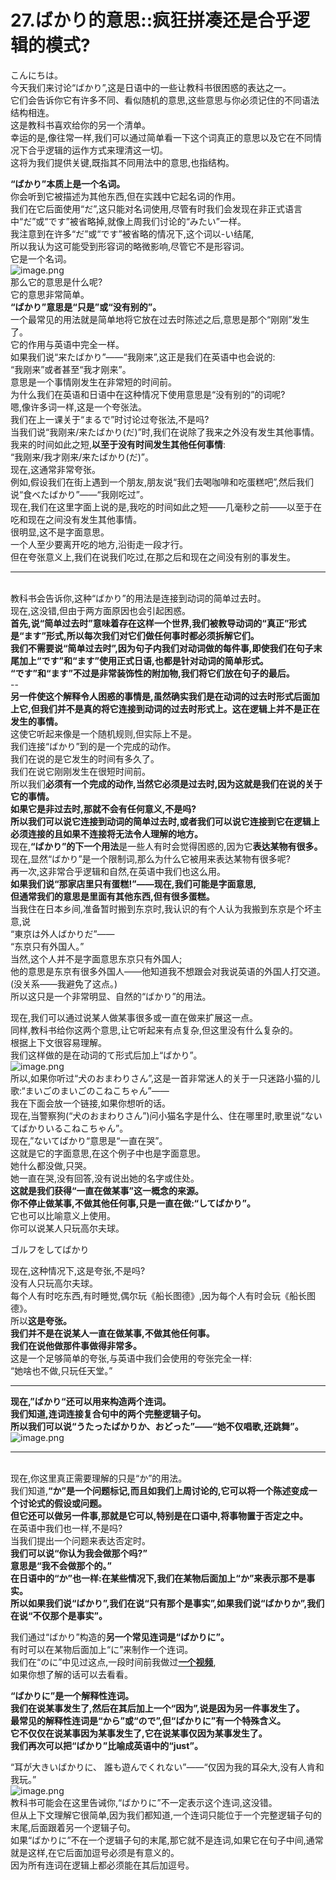 # 27.ばかり的意思::疯狂拼凑还是合乎逻辑的模式?

こんにちは。<br />今天我们来讨论“ばかり”,这是日语中的一些让教科书很困惑的表达之一。<br />它们会告诉你它有许多不同、看似随机的意思,这些意思与你必须记住的不同语法结构相连。<br />这是教科书喜欢给你的另一个清单。<br />幸运的是,像往常一样,我们可以通过简单看一下这个词真正的意思以及它在不同情况下合乎逻辑的运作方式来理清这一切。<br />这将为我们提供关键,既指其不同用法中的意思,也指结构。

**“ばかり”本质上是一个名词。**<br />你会听到它被描述为其他东西,但在实践中它起名词的作用。<br />我们在它后面使用“だ”,这只能对名词使用,尽管有时我们会发现在非正式语言中“だ”或“です”被省略掉,就像上周我们讨论的“みたい”一样。<br />我注意到在许多“だ”或“です”被省略的情况下,这个词以-い结尾,<br />所以我认为这可能受到形容词的略微影响,尽管它不是形容词。<br />它是一个名词。<br />![image.png](https://cdn.nlark.com/yuque/0/2023/png/1179742/1694733720442-bff72280-1f31-4b79-8219-a88f74369bdf.png#averageHue=%23f1f2ef&clientId=u3b2f12cb-2201-4&from=paste&height=237&id=ue2b41f4d&originHeight=296&originWidth=312&originalType=binary&ratio=1.25&rotation=0&showTitle=false&size=96383&status=done&style=none&taskId=u7eb4b595-f7a2-49a1-bf77-f00723ade07&title=&width=249.6)<br />那么它的意思是什么呢?<br />它的意思非常简单。<br />**“ばかり”意思是“只是”或“没有别的”。**<br />一个最常见的用法就是简单地将它放在过去时陈述之后,意思是那个“刚刚”发生了。<br />它的作用与英语中完全一样。<br />如果我们说“来たばかり”——“我刚来”,这正是我们在英语中也会说的:<br />“我刚来”或者甚至“我才刚来”。<br />意思是一个事情刚发生在非常短的时间前。<br />为什么我们在英语和日语中在这种情况下使用意思是“没有别的”的词呢?<br />嗯,像许多词一样,这是一个夸张法。<br />我们在上一课关于“まるで”时讨论过夸张法,不是吗?<br />当我们说“我刚来/来たばかり(だ)”时,我们在说除了我来之外没有发生其他事情。<br />我来的时间如此之短,**以至于没有时间发生其他任何事情**:<br />“我刚来/我才刚来/来たばかり(だ)”。<br />现在,这通常非常夸张。<br />例如,假设我们在街上遇到一个朋友,朋友说“我们去喝咖啡和吃蛋糕吧”,然后我们说“食べたばかり”——“我刚吃过”。<br />现在,我们在这里字面上说的是,我吃的时间如此之短——几毫秒之前——以至于在吃和现在之间没有发生其他事情。<br />很明显,这不是字面意思。<br />一个人至少要离开吃的地方,沿街走一段才行。<br />但在夸张意义上,我们在说我们吃过,在那之后和现在之间没有别的事发生。

---

<br />教科书会告诉你,这种“ばかり”的用法是连接到动词的简单过去时。<br />现在,这没错,但由于两方面原因也会引起困惑。<br />**首先,说“简单过去时”意味着存在这样一个世界,我们被教导动词的“真正”形式是“ます”形式,所以每次我们对它们做任何事时都必须拆解它们。<br />我们不需要说“简单过去时”,因为句子内我们对动词做的每件事,即使我们在句子末尾加上“です”和“ます”使用正式日语,也都是针对动词的简单形式。<br />“です”和“ます”不过是非常装饰性的附加物,我们将它们放在句子的最后。**<br />--<br />**另一件使这个解释令人困惑的事情是,虽然确实我们是在动词的过去时形式后面加上它,但我们并不是真的将它连接到动词的过去时形式上。这在逻辑上并不是正在发生的事情。**<br />这使它听起来像是一个随机规则,但实际上不是。<br />我们连接“ばかり”到的是一个完成的动作。<br />我们在说的是它发生的时间有多久了。<br />我们在说它刚刚发生在很短时间前。<br />所以我们**必须有一个完成的动作,当然它必须是过去时,因为这就是我们在说的关于它的事情。<br />如果它是非过去时,那就不会有任何意义,不是吗?<br />所以我们可以说它连接到动词的简单过去时,或者我们可以说它连接到它在逻辑上必须连接的且如果不连接将无法令人理解的地方。**<br />现在,**“ばかり”的下一个用法**是一些人有时会觉得困惑的,因为它**表达某物有很多。**<br />现在,显然“ばかり”是一个限制词,那么为什么它被用来表达某物有很多呢?<br />再一次,这非常合乎逻辑和自然,在英语中我们也这么用。<br />**如果我们说“那家店里只有蛋糕!”——现在,我们可能是字面意思,<br />但通常我们的意思是里面有其他东西,但有很多蛋糕。**<br />当我住在日本乡间,准备暂时搬到东京时,我认识的有个人认为我搬到东京是个坏主意,说<br />“東京は外人ばかりだ”——<br />“东京只有外国人。”<br />当然,这个人并不是字面意思东京只有外国人;<br />他的意思是东京有很多外国人——他知道我不想跟会对我说英语的外国人打交道。<br />(没关系——我避免了这点。)<br />所以这只是一个非常明显、自然的“ばかり”的用法。

现在,我们可以通过说某人做某事很多或一直在做来扩展这一点。<br />同样,教科书给你这两个意思,让它听起来有点复杂,但这里没有什么复杂的。<br />根据上下文很容易理解。<br />我们这样做的是在动词的て形式后加上“ばかり”。<br />![image.png](https://cdn.nlark.com/yuque/0/2023/png/1179742/1694733901364-6ad3fbff-cf91-486e-9c0d-9ed124751bb1.png#averageHue=%23f5f0ed&clientId=u3b2f12cb-2201-4&from=paste&height=286&id=u38bb6f91&originHeight=357&originWidth=364&originalType=binary&ratio=1.25&rotation=0&showTitle=false&size=65753&status=done&style=none&taskId=u9b06eca4-d54a-4a58-b4a6-867b029cf13&title=&width=291.2)<br />所以,如果你听过“犬のおまわりさん”,这是一首非常迷人的关于一只迷路小猫的儿歌:“まいごのまいごのこねこちゃん”——<br />我在下面会放一个链接,如果你想听的话。<br />现在,当警察狗(“犬のおまわりさん”)问小猫名字是什么、住在哪里时,歌里说“ないてばかりいるこねこちゃん”。<br />现在,”ないてばかり“意思是“一直在哭”。<br />这就是它的字面意思,在这个例子中也是字面意思。<br />她什么都没做,只哭。<br />她一直在哭,没有回答,没有说出她的名字或住处。<br />**这就是我们获得“一直在做某事”这一概念的来源。<br />你不停止做某事,不做其他任何事,只是一直在做:“してばかり”。**<br />它也可以比喻意义上使用。<br />你可以说某人只玩高尔夫球。

ゴルフをしてばかり

现在,这种情况下,这是夸张,不是吗?<br />没有人只玩高尔夫球。<br />每个人有时吃东西,有时睡觉,偶尔玩《船长图德》,因为每个人有时会玩《船长图德》。<br />所以**这是夸张。**<br />**我们并不是在说某人一直在做某事,不做其他任何事。<br />我们在说他做那件事做得非常多。**<br />这是一个足够简单的夸张,与英语中我们会使用的夸张完全一样:<br />“她啥也不做,只玩任天堂。”

---

**现在,”ばかり“还可以用来构造两个连词。<br />我们知道,连词连接复合句中的两个完整逻辑子句。<br />所以我们可以说“うたったばかりか、おどった”——“她不仅唱歌,还跳舞”。**<br />![image.png](https://cdn.nlark.com/yuque/0/2023/png/1179742/1694735231812-4d558ce8-791a-4080-a37f-143635cccca5.png#averageHue=%23e7e3e3&clientId=u3b2f12cb-2201-4&from=paste&height=342&id=u504d7d4a&originHeight=427&originWidth=751&originalType=binary&ratio=1.25&rotation=0&showTitle=false&size=212661&status=done&style=none&taskId=ud3158f90-911f-41b4-8774-de835d4c2f4&title=&width=600.8)

---

<br />现在,你这里真正需要理解的只是“か”的用法。<br />我们知道,**“か”是一个问题标记,而且如我们上周讨论的,它可以将一个陈述变成一个讨论式的假设或问题。<br />但它还可以做另一件事,那就是它可以,特别是在口语中,将事物置于否定之中。**<br />在英语中我们也一样,不是吗?<br />当我们提出一个问题来表达否定时。<br />**我们可以说“你认为我会做那个吗?”<br />意思是“我不会做那个的。”<br />在日语中的“か”也一样:在某些情况下,我们在某物后面加上“か”来表示那不是事实。<br />所以如果我们说“ばかり”,我们在说“只有那个是事实”,如果我们说“ばかりか”,我们在说“不仅那个是事实”。**

我们通过“ばかり”构造的**另一个常见连词是“ばかりに”。**<br />有时可以在某物后面加上“に”来制作一个连词。<br />我们在“のに”中见过这点,一段时间前我做过[**一个视频**](https://www.youtube.com/watch?v=Au5JOtcwE7A&ab_channel=OrganicJapanesewithCureDolly),<br />如果你想了解的话可以去看看。

**“ばかりに”是一个解释性连词。<br />我们在说某事发生了,然后在其后加上一个“因为”,说是因为另一件事发生了。<br />最常见的解释性连词是“から”或“ので”,但“ばかりに”有一个特殊含义。<br />它不仅仅在说某事因为某事发生了,它在说某事仅因为某事发生了。<br />我们再次可以把“ばかり”比喻成英语中的“just”。**

“耳が大きいばかりに、 誰も遊んでくれない”——“仅因为我的耳朵大,没有人肯和我玩。”<br />![image.png](https://cdn.nlark.com/yuque/0/2023/png/1179742/1694735318409-97011459-5937-4503-8b3c-4a338cb29f0a.png#averageHue=%23ccc3bb&clientId=u3b2f12cb-2201-4&from=paste&height=232&id=u01f8de5c&originHeight=290&originWidth=588&originalType=binary&ratio=1.25&rotation=0&showTitle=false&size=131213&status=done&style=none&taskId=u605bde76-2120-46a7-ad73-4764b9f17da&title=&width=470.4)<br />教科书可能会在这里告诫你,“ばかりに”不一定表示这个连词,这没错。<br />但从上下文理解它很简单,因为我们都知道,一个连词只能位于一个完整逻辑子句的末尾,后面跟着另一个逻辑子句。<br />如果“ばかりに”不在一个逻辑子句的末尾,那它就不是连词,如果它在句子中间,通常就是这样,在它后面加逗号必须是有意义的。<br />因为所有连词在逻辑上都必须能在其后加逗号。
